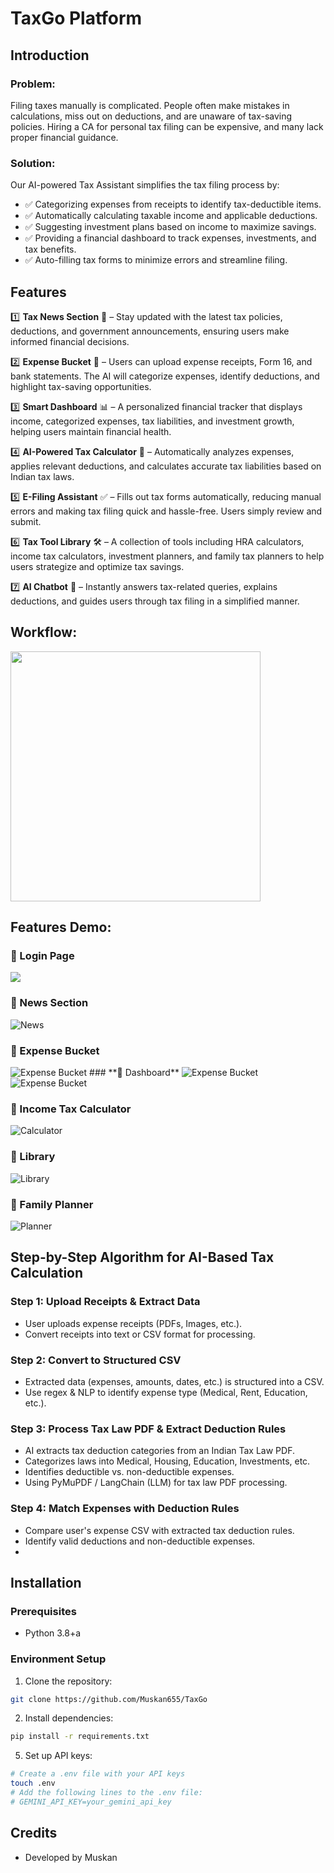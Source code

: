 # TaxGo Platform

## Introduction

### Problem:
Filing taxes manually is complicated. People often make mistakes in calculations, miss out on deductions, and are unaware of tax-saving policies. Hiring a CA for personal tax filing can be expensive, and many lack proper financial guidance.

### Solution:
Our AI-powered Tax Assistant simplifies the tax filing process by:
- ✅ Categorizing expenses from receipts to identify tax-deductible items.
- ✅ Automatically calculating taxable income and applicable deductions.
- ✅ Suggesting investment plans based on income to maximize savings.
- ✅ Providing a financial dashboard to track expenses, investments, and tax benefits.
- ✅ Auto-filling tax forms to minimize errors and streamline filing.

## Features

1️⃣ **Tax News Section** 📰 – Stay updated with the latest tax policies, deductions, and government announcements, ensuring users make informed financial decisions.

2️⃣ **Expense Bucket** 📂 – Users can upload expense receipts, Form 16, and bank statements. The AI will categorize expenses, identify deductions, and highlight tax-saving opportunities.

3️⃣ **Smart Dashboard** 📊 – A personalized financial tracker that displays income, categorized expenses, tax liabilities, and investment growth, helping users maintain financial health.

4️⃣ **AI-Powered Tax Calculator** 📑 – Automatically analyzes expenses, applies relevant deductions, and calculates accurate tax liabilities based on Indian tax laws.

5️⃣ **E-Filing Assistant** ✅ – Fills out tax forms automatically, reducing manual errors and making tax filing quick and hassle-free. Users simply review and submit.

6️⃣ **Tax Tool Library** 🛠️ – A collection of tools including HRA calculators, income tax calculators, investment planners, and family tax planners to help users strategize and optimize tax savings.

7️⃣ **AI Chatbot** 🤖 – Instantly answers tax-related queries, explains deductions, and guides users through tax filing in a simplified manner.

## Workflow:

<img src="assests/workflow.png" width="400px"/>


## Features Demo:

### **🔹 Login Page**
<img src="assests/Login.png" />

### **🔹 News Section**
<img src="assests/news.png" alt="News" />

### **🔹 Expense Bucket**
<img src="assests/Expbuckett.png" alt="Expense Bucket" />
### **🔹 Dashboard**
<img src="assests/dashboard1.png" alt="Expense Bucket"/>
<img src="assests/Dashboard2.png" alt="Expense Bucket" />

### **🔹 Income Tax Calculator**
<img src="assests/ Calc.png" alt="Calculator" />

### **🔹 Library**
<img src="assests/library.png" alt="Library" />

### **🔹 Family Planner**
<img src="assests/planner.png" alt="Planner" />

## Step-by-Step Algorithm for AI-Based Tax Calculation
### Step 1: Upload Receipts & Extract Data
- User uploads expense receipts (PDFs, Images, etc.).
- Convert receipts into text or CSV format for processing.
### Step 2: Convert to Structured CSV
- Extracted data (expenses, amounts, dates, etc.) is structured into a CSV.
- Use regex & NLP to identify expense type (Medical, Rent, Education, etc.).
### Step 3: Process Tax Law PDF & Extract Deduction Rules
- AI extracts tax deduction categories from an Indian Tax Law PDF.
- Categorizes laws into Medical, Housing, Education, Investments, etc.
- Identifies deductible vs. non-deductible expenses.
-  Using  PyMuPDF / LangChain (LLM) for tax law PDF processing.
### Step 4: Match Expenses with Deduction Rules
- Compare user's expense CSV with extracted tax deduction rules.
- Identify valid deductions and non-deductible expenses.
- 
## Installation

### Prerequisites

- Python 3.8+a

### Environment Setup

1. Clone the repository:
```bash
git clone https://github.com/Muskan655/TaxGo
```
2. Install dependencies:
```bash
pip install -r requirements.txt
```
5. Set up API keys:
```bash
# Create a .env file with your API keys
touch .env
# Add the following lines to the .env file:
# GEMINI_API_KEY=your_gemini_api_key
```


## Credits

- Developed by Muskan
